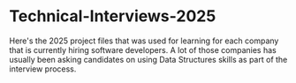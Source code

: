 # Technical-Interviews-2025
Here's the 2025 project files that was used for learning for each company that is currently hiring software developers. A lot of those companies has usually been asking candidates on using Data Structures skills as part of the interview process.
